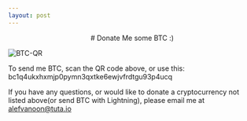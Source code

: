 ```yaml
---
layout: post
---
```

<p align=center>
# Donate Me some BTC :)

![BTC-QR](https://user-images.githubusercontent.com/53198048/126067616-7c4ead19-015c-47b4-b3d7-e198bf0ecc1a.png)

To send me BTC, scan the QR code above, or use this:
bc1q4ukxhxmjp0pymn3qxtke6ewjvfrdtgu93p4ucq

If you have any questions, or would like to donate a cryptocurrency not listed above(or send BTC with Lightning), please email me at alefvanoon@tuta.io
</p>
